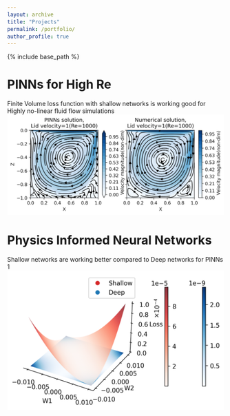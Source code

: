 ```yaml
---
layout: archive
title: "Projects"
permalink: /portfolio/
author_profile: true
---
```


{% include base_path %}


<!-- {% for post in site.portfolio %}
  {% include archive-single.html %}
{% endfor %} -->


# PINNs for High Re

Finite Volume loss function with shallow networks is working good for Highly no-linear fluid flow simulations <br/><img src='/images/High_Re.png'>

# Physics Informed Neural Networks

Shallow networks are working better compared to Deep networks for PINNs 1<br/><img src='/images/MicrosoftTeams-image.png'>
